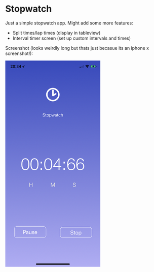 # Stopwatch
Just a simple stopwatch app. Might add some more features:

  - Split times/lap times (display in tableview)
  - Interval timer screen (set up custom intervals and times)

Screenshot (looks weirdly long but thats just becasue its an iphone x screenshot!):

![Dashboard](/screnshot.png?raw=true "Screen")
